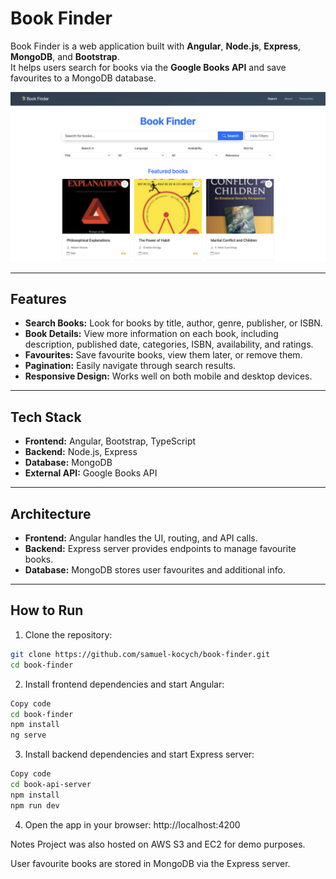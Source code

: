 # Book Finder

Book Finder is a web application built with **Angular**, **Node.js**, **Express**, **MongoDB**, and **Bootstrap**.  
It helps users search for books via the **Google Books API** and save favourites to a MongoDB database.

![Home Page](book-finder/src/screenshots/homepage.png)

---

## Features

- **Search Books:** Look for books by title, author, genre, publisher, or ISBN.
- **Book Details:** View more information on each book, including description, published date, categories, ISBN, availability, and ratings.
- **Favourites:** Save favourite books, view them later, or remove them.
- **Pagination:** Easily navigate through search results.
- **Responsive Design:** Works well on both mobile and desktop devices.

---

## Tech Stack

- **Frontend:** Angular, Bootstrap, TypeScript
- **Backend:** Node.js, Express
- **Database:** MongoDB
- **External API:** Google Books API

---

## Architecture

- **Frontend:** Angular handles the UI, routing, and API calls.
- **Backend:** Express server provides endpoints to manage favourite books.
- **Database:** MongoDB stores user favourites and additional info.

---

## How to Run

1. Clone the repository:

```bash
git clone https://github.com/samuel-kocych/book-finder.git
cd book-finder
```

2. Install frontend dependencies and start Angular:

```bash
Copy code
cd book-finder
npm install
ng serve
```

3. Install backend dependencies and start Express server:

```bash
Copy code
cd book-api-server
npm install
npm run dev
```

4. Open the app in your browser: http://localhost:4200


Notes
Project was also hosted on AWS S3 and EC2 for demo purposes.

User favourite books are stored in MongoDB via the Express server.
